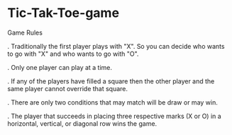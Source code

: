# Tic-Tak-Toe-game


Game Rules 

. Traditionally the first player plays with "X". So you can decide who wants to go with "X" and who wants to go with "O".

. Only one player can play at a time.

. If any of the players have filled a square then the other player and the same player cannot override that square.

. There are only two conditions that may match will be draw or may win.

. The player that succeeds in placing three respective marks (X or O) in a horizontal, vertical, or diagonal row wins the game.

